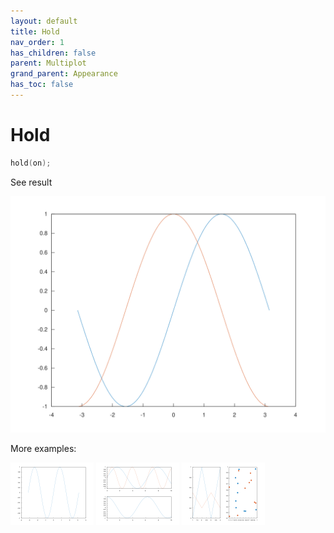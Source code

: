 ```yaml
---
layout: default
title: Hold
nav_order: 1
has_children: false
parent: Multiplot
grand_parent: Appearance
has_toc: false
---
```

# Hold

```cpp
hold(on);
```


See result

[![example_hold_1](hold/hold_1.svg)](../../../../examples/appearance/multiplot/hold/hold_1.cpp)

More examples:
    
[![example_hold_2](hold/hold_2_thumb.png)](../../../../examples/appearance/multiplot/hold/hold_2.cpp)  [![example_hold_3](hold/hold_3_thumb.png)](../../../../examples/appearance/multiplot/hold/hold_3.cpp)  [![example_hold_4](hold/hold_4_thumb.png)](../../../../examples/appearance/multiplot/hold/hold_4.cpp)
  



